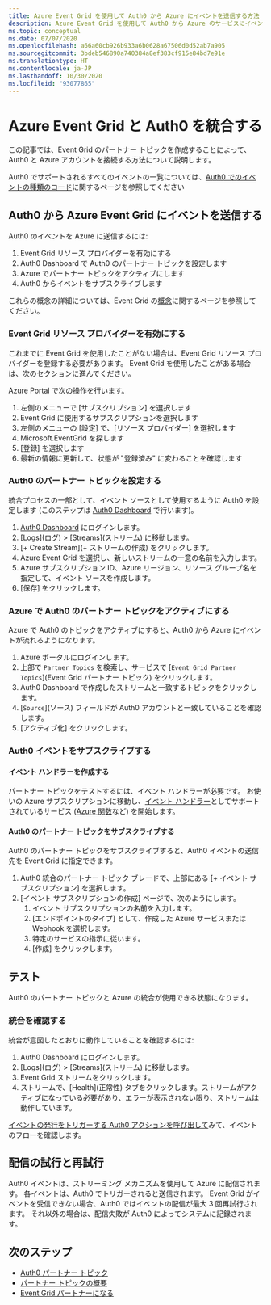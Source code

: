 ```yaml
---
title: Azure Event Grid を使用して Auth0 から Azure にイベントを送信する方法
description: Azure Event Grid を使用して Auth0 から Azure のサービスにイベントを送信する方法です。
ms.topic: conceptual
ms.date: 07/07/2020
ms.openlocfilehash: a66a60cb926b933a6b0628a67506d0d52ab7a905
ms.sourcegitcommit: 3bdeb546890a740384a8ef383cf915e84bd7e91e
ms.translationtype: HT
ms.contentlocale: ja-JP
ms.lasthandoff: 10/30/2020
ms.locfileid: "93077865"
---
```

# <a name="integrate-azure-event-grid-with-auth0"></a>Azure Event Grid と Auth0 を統合する

この記事では、Event Grid のパートナー トピックを作成することによって、Auth0 と Azure アカウントを接続する方法について説明します。

Auth0 でサポートされるすべてのイベントの一覧については、[Auth0 でのイベントの種類のコード](https://auth0.com/docs/logs/references/log-event-type-codes)に関するページを参照してください

## <a name="send-events-from-auth0-to-azure-event-grid"></a>Auth0 から Azure Event Grid にイベントを送信する
Auth0 のイベントを Azure に送信するには:

1. Event Grid リソース プロバイダーを有効にする
1. Auth0 Dashboard で Auth0 のパートナー トピックを設定します
1. Azure でパートナー トピックをアクティブにします
1. Auth0 からイベントをサブスクライブします

これらの概念の詳細については、Event Grid の[概念](concepts.md)に関するページを参照してください。

### <a name="enable-event-grid-resource-provider"></a>Event Grid リソース プロバイダーを有効にする
これまでに Event Grid を使用したことがない場合は、Event Grid リソース プロバイダーを登録する必要があります。 Event Grid を使用したことがある場合は、次のセクションに進んでください。

Azure Portal で次の操作を行います。
1. 左側のメニューで [サブスクリプション] を選択します
1. Event Grid に使用するサブスクリプションを選択します
1. 左側のメニューの [設定] で、[リソース プロバイダー] を選択します
1. Microsoft.EventGrid を探します
1. [登録] を選択します
1. 最新の情報に更新して、状態が "登録済み" に変わることを確認します

### <a name="set-up-an-auth0-partner-topic"></a>Auth0 のパートナー トピックを設定する
統合プロセスの一部として、イベント ソースとして使用するように Auth0 を設定します (このステップは [Auth0 Dashboard](https://manage.auth0.com/) で行います)。

1. [Auth0 Dashboard](https://manage.auth0.com/) にログインします。
1. [Logs]\(ログ\) > [Streams]\(ストリーム\) に移動します。
1. [+ Create Stream]\(+ ストリームの作成\) をクリックします。
1. Azure Event Grid を選択し、新しいストリームの一意の名前を入力します。
1. Azure サブスクリプション ID、Azure リージョン、リソース グループ名を指定して、イベント ソースを作成します。 
1. [保存] をクリックします。

### <a name="activate-your-auth0-partner-topic-in-azure"></a>Azure で Auth0 のパートナー トピックをアクティブにする
Azure で Auth0 のトピックをアクティブにすると、Auth0 から Azure にイベントが流れるようになります。

1. Azure ポータルにログインします。
1. 上部で `Partner Topics` を検索し、サービスで [`Event Grid Partner Topics`]\(Event Grid パートナー トピック\) をクリックします。
1. Auth0 Dashboard で作成したストリームと一致するトピックをクリックします。
1. [`Source`]\(ソース\) フィールドが Auth0 アカウントと一致していることを確認します。
1. [アクティブ化] をクリックします。

### <a name="subscribe-to-auth0-events"></a>Auth0 イベントをサブスクライブする

#### <a name="create-an-event-handler"></a>イベント ハンドラーを作成する
パートナー トピックをテストするには、イベント ハンドラーが必要です。 お使いの Azure サブスクリプションに移動し、[イベント ハンドラー](event-handlers.md)としてサポートされているサービス ([Azure 関数](custom-event-to-function.md)など) を開始します。

#### <a name="subscribe-to-your-auth0-partner-topic"></a>Auth0 のパートナー トピックをサブスクライブする
Auth0 のパートナー トピックをサブスクライブすると、Auth0 イベントの送信先を Event Grid に指定できます。

1. Auth0 統合のパートナー トピック ブレードで、上部にある [+ イベント サブスクリプション] を選択します。
1. [イベント サブスクリプションの作成] ページで、次のようにします。
    1. イベント サブスクリプションの名前を入力します。
    1. [エンドポイントのタイプ] として、作成した Azure サービスまたは Webhook を選択します。
    1. 特定のサービスの指示に従います。
    1. [作成] をクリックします。

## <a name="testing"></a>テスト
Auth0 のパートナー トピックと Azure の統合が使用できる状態になります。

### <a name="verify-the-integration"></a>統合を確認する
統合が意図したとおりに動作していることを確認するには:

1. Auth0 Dashboard にログインします。
1. [Logs]\(ログ\) > [Streams]\(ストリーム\) に移動します。
1. Event Grid ストリームをクリックします。
1. ストリームで、[Health]\(正常性\) タブをクリックします。ストリームがアクティブになっている必要があり、エラーが表示されない限り、ストリームは動作しています。

[イベントの発行をトリガーする Auth0 アクションを呼び出して](https://auth0.com/docs/logs/references/log-event-type-codes)みて、イベントのフローを確認します。

## <a name="delivery-attempts-and-retries"></a>配信の試行と再試行
Auth0 イベントは、ストリーミング メカニズムを使用して Azure に配信されます。 各イベントは、Auth0 でトリガーされると送信されます。 Event Grid がイベントを受信できない場合、Auth0 ではイベントの配信が最大 3 回再試行されます。 それ以外の場合は、配信失敗が Auth0 によってシステムに記録されます。

## <a name="next-steps"></a>次のステップ

- [Auth0 パートナー トピック](auth0-overview.md)
- [パートナー トピックの概要](partner-events-overview.md)
- [Event Grid パートナーになる](partner-onboarding-overview.md)
